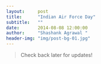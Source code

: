 ```yaml
---
layout:     post
title:      "Indian Air Force Day"
subtitle:   ""
date:       2014-08-08 12:00:00
author:     "Shashank Agrawal "
header-img: "img/post-bg-01.jpg"
---
```


<blockquote>Check back later for updates!</blockquote>
